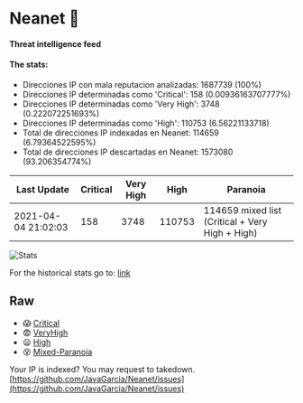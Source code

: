 # Neanet :hocho:
#### Threat intelligence feed
#### The stats:

- Direcciones IP con mala reputacion analizadas: 1687739 (100%)
- Direcciones IP determinadas como 'Critical':  158 (0.00936163707777%)
- Direcciones IP determinadas como 'Very High':  3748 (0.222072251693%)
- Direcciones IP determinadas como 'High':  110753 (6.56221133718)
- Total de direcciones IP indexadas en Neanet:  114659 (6.79364522595%)
- Total de direcciones IP descartadas en Neanet:  1573080 (93.206354774%)

| Last Update | Critical | Very High | High | Paranoia |
| --- | --- | --- | --- | --- |
| 2021-04-04 21:02:03 | 158 | 3748 | 110753 | 114659 mixed list (Critical + Very High + High)|

![Stats](https://docs.google.com/spreadsheets/d/e/2PACX-1vSnaNMIXVabIpDJjufMlzH7poXnshF3mgd8Is1g9ytUEzVsP5my4Trn8f-xkoLLQ38xpL3HtmUexLo6/pubchart?oid=501124687&format=image)

For the historical stats go to: [link](/stats.csv)
## Raw
- :scream: [Critical](https://raw.githubusercontent.com/JavaGarcia/Neanet/master/blacklists/neanet_critical.txt)
- :fearful: [VeryHigh](https://raw.githubusercontent.com/JavaGarcia/Neanet/master/blacklists/neanet_veryHigh.txtt)
- :frowning: [High](https://raw.githubusercontent.com/JavaGarcia/Neanet/master/blacklists/neanet_high.txt)
- :dizzy_face: [Mixed-Paranoia](https://raw.githubusercontent.com/JavaGarcia/Neanet/master/blacklists/neanet_all.txt)


Your IP is indexed? You may request to takedown. [https://github.com/JavaGarcia/Neanet/issues](https://github.com/JavaGarcia/Neanet/issues)












































































































































































































































































































































































































































































































































































































































































































































































































































































































































































































































































































































































































































































































































































































































































































































































































































































































































































































































































































































































































































































































































































































































































































































































































































































































































































































































































































































































































































































































































































































































































































































































































































































































































































































































































































































































































































































































































































































































































































































































































































































































































































































































































































































































































































































































































































































































































































































































































































































































































































































































































































































































































































































































































































































































































































































































